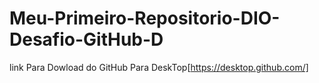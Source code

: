 # Meu-Primeiro-Repositorio-DIO-Desafio-GitHub-D
link Para Dowload do GitHub Para DeskTop[https://desktop.github.com/]
